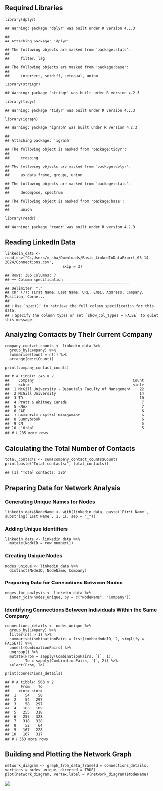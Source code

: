 ## Required Libraries

    library(dplyr)

    ## Warning: package 'dplyr' was built under R version 4.2.3

    ## 
    ## Attaching package: 'dplyr'

    ## The following objects are masked from 'package:stats':
    ## 
    ##     filter, lag

    ## The following objects are masked from 'package:base':
    ## 
    ##     intersect, setdiff, setequal, union

    library(stringr)

    ## Warning: package 'stringr' was built under R version 4.2.3

    library(tidyr)

    ## Warning: package 'tidyr' was built under R version 4.2.3

    library(igraph)

    ## Warning: package 'igraph' was built under R version 4.2.3

    ## 
    ## Attaching package: 'igraph'

    ## The following object is masked from 'package:tidyr':
    ## 
    ##     crossing

    ## The following objects are masked from 'package:dplyr':
    ## 
    ##     as_data_frame, groups, union

    ## The following objects are masked from 'package:stats':
    ## 
    ##     decompose, spectrum

    ## The following object is masked from 'package:base':
    ## 
    ##     union

    library(readr)

    ## Warning: package 'readr' was built under R version 4.2.3

## Reading LinkedIn Data

    linkedin_data <- read_csv("C:/Users/m_sha/Downloads/Basic_LinkedInDataExport_03-14-2024/Connections.csv", 
                              skip = 3)

    ## Rows: 385 Columns: 7
    ## ── Column specification ────────────────────────────────────────────────────────
    ## Delimiter: ","
    ## chr (7): First Name, Last Name, URL, Email Address, Company, Position, Conne...
    ## 
    ## ℹ Use `spec()` to retrieve the full column specification for this data.
    ## ℹ Specify the column types or set `show_col_types = FALSE` to quiet this message.

## Analyzing Contacts by Their Current Company

    company_contact_counts <- linkedin_data %>%
      group_by(Company) %>%
      summarise(Count = n()) %>%
      arrange(desc(Count))

    print(company_contact_counts)

    ## # A tibble: 245 × 2
    ##    Company                                             Count
    ##    <chr>                                               <int>
    ##  1 McGill University - Desautels Faculty of Management    22
    ##  2 McGill University                                      14
    ##  3 TD                                                     10
    ##  4 Pratt & Whitney Canada                                  7
    ##  5 <NA>                                                    7
    ##  6 CAE                                                     6
    ##  7 Desautels Capital Management                            6
    ##  8 Sunnybrook                                              6
    ##  9 CN                                                      5
    ## 10 L'Oréal                                                 5
    ## # ℹ 235 more rows

## Calculating the Total Number of Contacts

    total_contacts <- sum(company_contact_counts$Count)
    print(paste("Total contacts:", total_contacts))

    ## [1] "Total contacts: 385"

## Preparing Data for Network Analysis

### Generating Unique Names for Nodes

    linkedin_data$NodeName <- with(linkedin_data, paste(`First Name`, substring(`Last Name`, 1, 1), sep = "_"))

### Adding Unique Identifiers

    linkedin_data <- linkedin_data %>%
      mutate(NodeID = row_number())

### Creating Unique Nodes

    nodes_unique <- linkedin_data %>%
      distinct(NodeID, NodeName, Company)

### Preparing Data for Connections Between Nodes

    edges_for_analysis <- linkedin_data %>%
      inner_join(nodes_unique, by = c("NodeName", "Company"))

### Identifying Connections Between Individuals Within the Same Company

    connections_details <- nodes_unique %>%
      group_by(Company) %>%
      filter(n() > 1) %>%
      summarise(CombinationPairs = list(combn(NodeID, 2, simplify = FALSE))) %>%
      unnest(CombinationPairs) %>%
      ungroup() %>%
      mutate(From = sapply(CombinationPairs, `[`, 1),
             To = sapply(CombinationPairs, `[`, 2)) %>%
      select(From, To)

    print(connections_details)

    ## # A tibble: 563 × 2
    ##     From    To
    ##    <int> <int>
    ##  1    54    58
    ##  2    54   297
    ##  3    58   297
    ##  4   183   189
    ##  5   255   318
    ##  6   255   328
    ##  7   318   328
    ##  8    52    64
    ##  9   167   228
    ## 10   167   317
    ## # ℹ 553 more rows

## Building and Plotting the Network Graph

    network_diagram <- graph_from_data_frame(d = connections_details, vertices = nodes_unique, directed = TRUE)
    plot(network_diagram, vertex.label = V(network_diagram)$NodeName)

![](Exercise1_files/figure-markdown_strict/network-graph-1.png)
